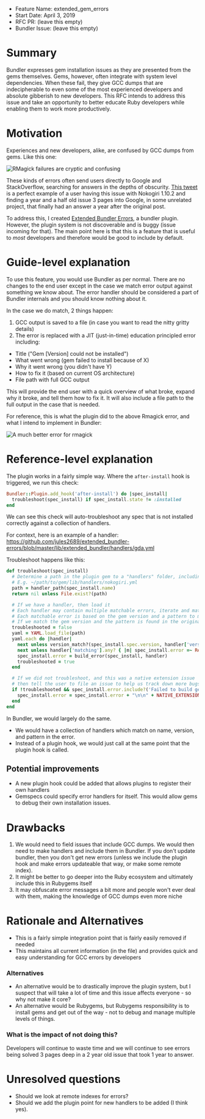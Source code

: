 - Feature Name: extended_gem_errors
- Start Date: April 3, 2019
- RFC PR: (leave this empty)
- Bundler Issue: (leave this empty)

# Summary

Bundler expresses gem installation issues as they are presented from the gems themselves. Gems, however, often integrate with system level dependencies. When these fail, they give GCC dumps that are indecipherable to even some of the most experienced developers and absolute gibberish to new developers. This RFC intends to address this issue and take an opportunity to better educate Ruby developers while enabling them to work more productively.

# Motivation

Experiences and new developers, alike, are confused by GCC dumps from gems. Like this one:

![RMagick failures are cryptic and confusing](https://user-images.githubusercontent.com/3074765/55492679-9c61ef80-5605-11e9-83ec-184933916abc.png)

These kinds of errors often send users directly to Google and StackOverflow, searching for answers in the depths of obscurity. [This tweet](https://twitter.com/andrewmcodes/status/1111788054593835010) is a perfect example of a user having this issue with Nokogiri 1.10.2 and finding a year and a half old issue 3 pages into Google, in some unrelated project, that finally had an answer a year after the original post.

To address this, I created [Extended Bundler Errors](https://github.com/jules2689/extended_bundler-errors), a bundler plugin. However, the plugin system is not discoverable and is buggy (issue incoming for that). The main point here is that this is a feature that is useful to *most* developers and therefore would be good to include by default.

# Guide-level explanation

To use this feature, you would use Bundler as per normal. There are no changes to the end user except in the case we match error output against something we know about. The error handler should be considered a part of Bundler internals and you should know nothing about it.

In the case we do match, 2 things happen:

1. GCC output is saved to a file (in case you want to read the nitty gritty details)
2. The error is replaced with a JIT (just-in-time) education principled error including:
 - Title ("Gem [Version] could not be installed")
 - What went wrong (gem failed to install because of X)
 - Why it went wrong (you didn't have Y)
 - How to fix it (based on current OS architecture)
 - File path with full GCC output

This will provide the end user with a quick overview of what broke, expand why it broke, and tell them how to fix it. It will also include a file path to the full output in the case that is needed.

For reference, this is what the plugin did to the above Rmagick error, and what I intend to implement in Bundler:

![A much better error for rmagick](https://user-images.githubusercontent.com/3074765/55492685-9e2bb300-5605-11e9-9e67-bb555cb2537c.png)

# Reference-level explanation

The plugin works in a fairly simple way. Where the `after-install` hook is triggered, we run this check:

```ruby
Bundler::Plugin.add_hook('after-install') do |spec_install|
  troubleshoot(spec_install) if spec_install.state != :installed
end
```

We can see this check will auto-troubleshoot any spec that is not installed correctly against a collection of handlers.

For context, here is an example of a handler: https://github.com/jules2689/extended_bundler-errors/blob/master/lib/extended_bundler/handlers/gda.yml

Troubleshoot happens like this:

```ruby
def troubleshoot(spec_install)
  # Determine a path in the plugin gem to a "handlers" folder, including the name of the gem
  # E.g. ~/path/to/gem/lib/handlers/nokogiri.yml
  path = handler_path(spec_install.name)
  return nil unless File.exist?(path)

  # If we have a handler, then load it
  # Each handler may contain multiple matchable errors, iterate and matc
  # Each matchable error is based on the gem version and a pattern to match
  # If we match the gem version and the pattern is found in the original error message, then we extract out the build error and replace it. 
  troubleshooted = false
  yaml = YAML.load_file(path)
  yaml.each do |handler|
    next unless version_match?(spec_install.spec.version, handler['versions'])
    next unless handler['matching'].any? { |m| spec_install.error =~ Regexp.new(m) }
    spec_install.error = build_error(spec_install, handler)
    troubleshooted = true
  end

  # If we did not troubleshoot, and this was a native extension issue
  # then tell the user to file an issue to help us track down more bugs
  if !troubleshooted && spec_install.error.include?('Failed to build gem native extension')
    spec_install.error = spec_install.error + "\n\n" + NATIVE_EXTENSION_MSG
  end
end
```

In Bundler, we would largely do the same.

- We would have a collection of handlers which match on name, version, and pattern in the error.
- Instead of a plugin hook, we would just call at the same point that the plugin hook is called.

Potential improvements
---
- A new plugin hook could be added that allows plugins to register their own handlers
- Gemspecs could specify error handlers for itself. This would allow gems to debug their own installation issues.

# Drawbacks

1. We would need to field issues that include GCC dumps. We would then need to make handlers and include them in Bundler. If you don't update bundler, then you don't get new errors (unless we include the plugin hook and make errors updateable that way, or make some remote index).
2. It might be better to go deeper into the Ruby ecosystem and ultimately include this in Rubygems itself
3. It may obfuscate error messages a bit more and people won't ever deal with them, making the knowledge of GCC dumps even more niche

# Rationale and Alternatives

- This is a fairly simple integration point that is fairly easily removed if needed
- This maintains all current information (in the file) and provides quick and easy understanding for GCC errors by developers

### Alternatives

- An alternative would be to drastically improve the plugin system, but I suspect that will take a lot of time and this issue affects everyone - so why not make it core?
- An alternative would be Rubygems, but Rubygems responsibility is to install gems and get out of the way - not to debug and manage multiple levels of things.

### What is the impact of not doing this?

Developers will continue to waste time and we will continue to see errors being solved 3 pages deep in a 2 year old issue that took 1 year to answer.

# Unresolved questions

- Should we look at remote indexes for errors?
- Should we add the plugin point for new handlers to be added (I think yes).

